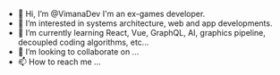 - 👋 Hi, I’m @VimanaDev I'm an ex-games developer.
- 👀 I’m interested in systems architecture, web and app developments.
- 🌱 I’m currently learning React, Vue, GraphQL, AI, graphics pipeline, decoupled coding algorithms, etc...
- 💞️ I’m looking to collaborate on ...
- 📫 How to reach me ...

<!---
VimanaDev/VimanaDev is a ✨ special ✨ repository because its `README.md` (this file) appears on your GitHub profile.
You can click the Preview link to take a look at your changes.
--->
